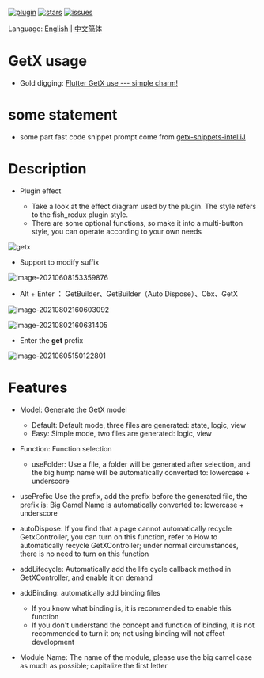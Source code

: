 [![plugin](https://img.shields.io/badge/jetbrain-plugin-red)](https://plugins.jetbrains.com/plugin/15919-getx) [![stars](https://img.shields.io/github/stars/CNAD666/getx_template)](https://github.com/CNAD666/getx_template)  [![issues](https://img.shields.io/github/issues/CNAD666/getx_template?logo=github)](https://github.com/CNAD666/getx_template/issues)

Language: [English](https://github.com/CNAD666/getx_template/blob/main/README.md) | [中文简体](https://juejin.cn/post/7005003323753365517)

# GetX usage

- Gold digging:  [Flutter GetX use --- simple charm!](https://github.com/CNAD666/getx_template/blob/main/docs/Use%20of%20Flutter%20GetX---simple%20charm!.md)

# some statement

- some part fast code snippet prompt  come from [getx-snippets-intelliJ](https://github.com/cjamcu/getx-snippets-intelliJ/blob/master/src/main/resources/liveTemplates/getx.xml)

# Description

- Plugin effect

  - Take a look at the effect diagram used by the plugin. The style refers to the fish_redux plugin style.
  - There are some optional functions, so make it into a multi-button style, you can operate according to your own needs

![getx](https://cdn.jsdelivr.net/gh/CNAD666/MyData@master/pic/flutter/blog/20210719162534.gif)

- Support to modify suffix

![image-20210608153359876](https://cdn.jsdelivr.net/gh/CNAD666/MyData@master/pic/flutter/blog/20210608153418.png)

- Alt + Enter ： GetBuilder、GetBuilder（Auto Dispose）、Obx、GetX

![image-20210802160603092](https://cdn.jsdelivr.net/gh/CNAD666/MyData@master/pic/flutter/blog/20210802162033.png)

![image-20210802160631405](https://cdn.jsdelivr.net/gh/CNAD666/MyData@master/pic/flutter/blog/20210802162043.png)

- Enter the **get**  prefix

![image-20210605150122801](https://cdn.jsdelivr.net/gh/CNAD666/MyData@master/pic/android/flutter/blog/20210605150851.png)

# Features

- Model: Generate the GetX model
  - Default: Default mode, three files are generated: state, logic, view
  - Easy: Simple mode, two files are generated: logic, view

- Function: Function selection
  - useFolder: Use a file, a folder will be generated after selection, and the big hump name will be automatically converted to: lowercase + underscore

- usePrefix: Use the prefix, add the prefix before the generated file, the prefix is: Big Camel Name is automatically converted to: lowercase + underscore

- autoDispose: If you find that a page cannot automatically recycle GetxController, you can turn on this function, refer to How to automatically recycle GetXController; under normal circumstances, there is no need to turn on this function

- addLifecycle: Automatically add the life cycle callback method in GetXController, and enable it on demand

- addBinding: automatically add binding files
  - If you know what binding is, it is recommended to enable this function
  - If you don't understand the concept and function of binding, it is not recommended to turn it on; not using binding will not affect development

- Module Name: The name of the module, please use the big camel case as much as possible; capitalize the first letter

